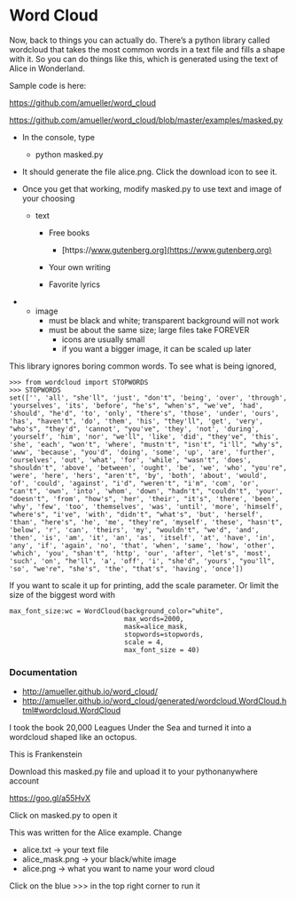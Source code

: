 # Word Cloud



Now, back to things you can actually do. There’s a python library called wordcloud that takes the most common words in a text file and fills a shape with it. So you can do things like this, which is generated using the text of Alice in Wonderland.

Sample code is here:

[https:\/\/github.com\/amueller\/word\_cloud](https://github.com/amueller/word_cloud/tree/master/examples)

[https:\/\/github.com\/amueller\/word\_cloud\/blob\/master\/examples\/masked.py](https://github.com/amueller/word_cloud/blob/master/examples/masked.py)





* In the console, type
  * python masked.py

* It should generate the file alice.png. Click the download icon to see it.
* Once you get that working, modify masked.py to use text and image of your choosing
  * text
    * Free books
      * [https:\/\/www.gutenberg.org](https://www.gutenberg.org)

    * Your own writing
    * Favorite lyrics


* * image
    * must be black and white; transparent background will not work
    * must be about the same size; large files take FOREVER
      * icons are usually small
      * if you want a bigger image, it can be scaled up later




















This library ignores boring common words. To see what is being ignored,
```
>>> from wordcloud import STOPWORDS
>>> STOPWORDS
set(['', 'all', "she'll", 'just', "don't", 'being', 'over', 'through', 'yourselves', 'its', 'before', "he's", "when's", "we've", 'had', 'should', "he'd", 'to', 'only', "there's", 'those', 'under', 'ours', 'has', "haven't", 'do', 'them', 'his', "they'll", 'get', 'very', "who's", "they'd", 'cannot', "you've", 'they', 'not', 'during', 'yourself', 'him', 'nor', "we'll", 'like', 'did', "they've", 'this', 'she', 'each', "won't", 'where', "mustn't", "isn't", "i'll", "why's", 'www', 'because', "you'd", 'doing', 'some', 'up', 'are', 'further', 'ourselves', 'out', 'what', 'for', 'while', "wasn't", 'does', "shouldn't", 'above', 'between', 'ought', 'be', 'we', 'who', "you're", 'were', 'here', 'hers', "aren't", 'by', 'both', 'about', 'would', 'of', 'could', 'against', "i'd", "weren't", "i'm", 'com', 'or', "can't", 'own', 'into', 'whom', 'down', "hadn't", "couldn't", 'your', "doesn't", 'from', "how's", 'her', 'their', "it's", 'there', 'been', 'why', 'few', 'too', 'themselves', 'was', 'until', 'more', 'himself', "where's", "i've", 'with', "didn't", "what's", 'but', 'herself', 'than', "here's", 'he', 'me', "they're", 'myself', 'these', "hasn't", 'below', 'r', 'can', 'theirs', 'my', "wouldn't", "we'd", 'and', 'then', 'is', 'am', 'it', 'an', 'as', 'itself', 'at', 'have', 'in', 'any', 'if', 'again', 'no', 'that', 'when', 'same', 'how', 'other', 'which', 'you', "shan't", 'http', 'our', 'after', "let's", 'most', 'such', 'on', "he'll", 'a', 'off', 'i', "she'd", 'yours', "you'll", 'so', "we're", "she's", 'the', "that's", 'having', 'once'])

```




If you want to scale it up for printing, add the scale parameter. Or limit the size of the biggest word with

```
max_font_size:wc = WordCloud(background_color="white", 
                             max_words=2000, 
                             mask=alice_mask,
                             stopwords=stopwords, 
                             scale = 4, 
                             max_font_size = 40)

```

### Documentation
  * [http:\/\/amueller.github.io\/word\_cloud\/](http://amueller.github.io/word_cloud/)
  * [http:\/\/amueller.github.io\/word\_cloud\/generated\/wordcloud.WordCloud.html\#wordcloud.WordCloud](http://amueller.github.io/word_cloud/generated/wordcloud.WordCloud.html#wordcloud.WordCloud)






I took the book 20,000 Leagues Under the Sea and turned it into a wordcloud shaped like an octopus.

This is Frankenstein





Download this masked.py file and upload it to your pythonanywhere account

[https:\/\/goo.gl\/a55HvX](https://goo.gl/a55HvX)

Click on masked.py to open it

This was written for the Alice example. Change

* alice.txt -&gt; your text file
* alice\_mask.png -&gt; your black\/white image
* alice.png -&gt; what you want to name your word cloud

Click on the blue &gt;&gt;&gt; in the top right corner to run it

